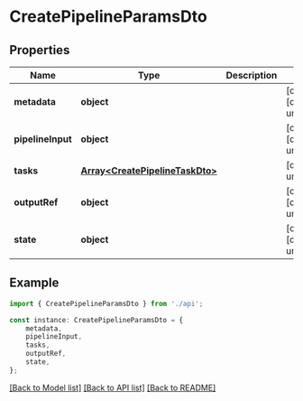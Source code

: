 # CreatePipelineParamsDto


## Properties

Name | Type | Description | Notes
------------ | ------------- | ------------- | -------------
**metadata** | **object** |  | [optional] [default to undefined]
**pipelineInput** | **object** |  | [optional] [default to undefined]
**tasks** | [**Array&lt;CreatePipelineTaskDto&gt;**](CreatePipelineTaskDto.md) |  | [default to undefined]
**outputRef** | **object** |  | [optional] [default to undefined]
**state** | **object** |  | [optional] [default to undefined]

## Example

```typescript
import { CreatePipelineParamsDto } from './api';

const instance: CreatePipelineParamsDto = {
    metadata,
    pipelineInput,
    tasks,
    outputRef,
    state,
};
```

[[Back to Model list]](../README.md#documentation-for-models) [[Back to API list]](../README.md#documentation-for-api-endpoints) [[Back to README]](../README.md)
